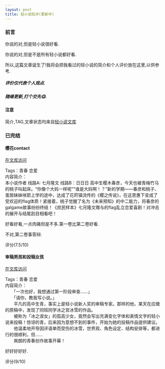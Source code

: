```yaml
---
layout: post
title: 轻小说短评(更新中)
---
```


### 前言

你说的对,但是轻小说很好看.

你说的对,但是不是所有轻小说都好看.

所以,这篇文章诞生了!我将会把我看过的轻小说的简介和个人评价放在这里,以供参考.

##### 评价仅代表个人观点.

##### 随缘更新,打个交先😋.

#### 注意

简介,TAG,文章状态均来自[轻小说文库](https://www.wenku8.net/index.php)

### 已完结

#### 樱花contact

[在文库访问](https://www.wenku8.net/book/1685.htm)

Tags：青春 恋爱  
内容简介：  
本小说作者 线路A: 七月隆文 线路B：日日日
高中生樱木春彦，今天也被青梅竹马的桃子叫起床。“你像个大妈一样呢”“谁是大妈啊！？”新的学期——春彦和桃子、茧居妹妹咲耶上学的途中，达成了花莳镇流传的《樱之传说》，在这恩惠下变成了受欢迎的flag体质！紧接着，桃子觉醒了名为《未来预知》的中二能力，将春彦的galgame故事纷纷终结！《庶民样本》七月隆文赠与的flag乱立恋爱喜剧！对冲击的展开与结尾刮目相看吧！

好看好看,一点肉痛但是不多.第一卷比第二卷好看.

不对,第二卷事答辩.

评分(7.5/10)

#### 审稿男孩和投稿女孩

[在文库访问](https://www.wenku8.net/book/2092.htm)

Tags：青春 恋爱  
内容简介：  
　　「一次也好，我想通过第一阶段审查……」  
　　「请你，教我写小说。」  
　　平凡的高中生青，事实上是轻小说新人奖的审稿专家。那样的他，某天在应徵的原稿中，发现了同班同学冰之宫冰雪的作品。  
　　被称为「冰之淑女」的孤高少女，竟然会写出充满变化字体和表情文字的轻小说来投稿！惊讶的青，后来因为意想不到的事件，开始为她的投稿作品提供建议。  
　　他温柔地开导因评语单而受伤的冰雪，世界观、角色设定、结构安排等，都进行的很顺利，但……  
　　爽朗的青春创作故事开幕！

好好好好好.

评分(9/10)